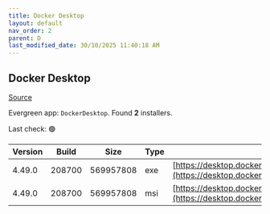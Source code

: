 ```yaml
---
title: Docker Desktop
layout: default
nav_order: 2
parent: D
last_modified_date: 30/10/2025 11:40:18 AM
---
```


## Docker Desktop

[Source](https://www.docker.com/products/docker-desktop/)

Evergreen app: `DockerDesktop`. Found **2** installers.

Last check: 🟢

| Version | Build  | Size      | Type | URI                                                                                                                                                                    |
| ------- | ------ | --------- | ---- | ---------------------------------------------------------------------------------------------------------------------------------------------------------------------- |
| 4.49.0  | 208700 | 569957808 | exe  | [https://desktop.docker.com/win/main/amd64/208700/Docker%20Desktop%20Installer.exe](https://desktop.docker.com/win/main/amd64/208700/Docker%20Desktop%20Installer.exe) |
| 4.49.0  | 208700 | 569957808 | msi  | [https://desktop.docker.com/win/main/amd64/208700/DockerDesktop.msi](https://desktop.docker.com/win/main/amd64/208700/DockerDesktop.msi)                               |
